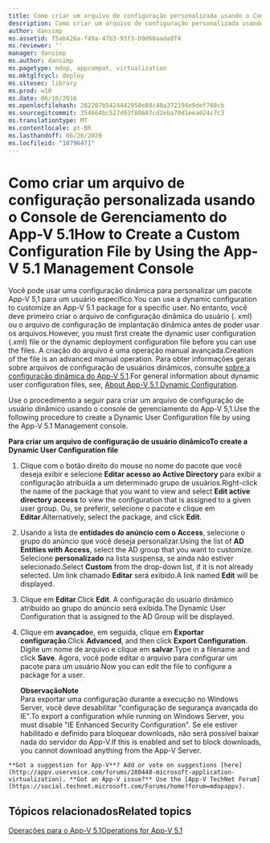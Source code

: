 ```yaml
---
title: Como criar um arquivo de configuração personalizada usando o Console de Gerenciamento do App-V 5.1
description: Como criar um arquivo de configuração personalizada usando o Console de Gerenciamento do App-V 5.1
author: dansimp
ms.assetid: f5ab426a-f49a-47b3-93f3-b9d60aada8f4
ms.reviewer: ''
manager: dansimp
ms.author: dansimp
ms.pagetype: mdop, appcompat, virtualization
ms.mktglfcycl: deploy
ms.sitesec: library
ms.prod: w10
ms.date: 06/16/2016
ms.openlocfilehash: 282207b5424442950e88c40a372194e9def768cb
ms.sourcegitcommit: 354664bc527d93f80687cd2eba70d1eea024c7c3
ms.translationtype: MT
ms.contentlocale: pt-BR
ms.lasthandoff: 06/26/2020
ms.locfileid: "10796471"
---
```

# <span data-ttu-id="1d09c-103">Como criar um arquivo de configuração personalizada usando o Console de Gerenciamento do App-V 5.1</span><span class="sxs-lookup"><span data-stu-id="1d09c-103">How to Create a Custom Configuration File by Using the App-V 5.1 Management Console</span></span>


<span data-ttu-id="1d09c-104">Você pode usar uma configuração dinâmica para personalizar um pacote App-V 5,1 para um usuário específico.</span><span class="sxs-lookup"><span data-stu-id="1d09c-104">You can use a dynamic configuration to customize an App-V 5.1 package for a specific user.</span></span> <span data-ttu-id="1d09c-105">No entanto, você deve primeiro criar o arquivo de configuração dinâmica do usuário (. xml) ou o arquivo de configuração de implantação dinâmica antes de poder usar os arquivos.</span><span class="sxs-lookup"><span data-stu-id="1d09c-105">However, you must first create the dynamic user configuration (.xml) file or the dynamic deployment configuration file before you can use the files.</span></span> <span data-ttu-id="1d09c-106">A criação do arquivo é uma operação manual avançada.</span><span class="sxs-lookup"><span data-stu-id="1d09c-106">Creation of the file is an advanced manual operation.</span></span> <span data-ttu-id="1d09c-107">Para obter informações gerais sobre arquivos de configuração de usuários dinâmicos, consulte [sobre a configuração dinâmica do App-V 5,1](about-app-v-51-dynamic-configuration.md).</span><span class="sxs-lookup"><span data-stu-id="1d09c-107">For general information about dynamic user configuration files, see, [About App-V 5.1 Dynamic Configuration](about-app-v-51-dynamic-configuration.md).</span></span>

<span data-ttu-id="1d09c-108">Use o procedimento a seguir para criar um arquivo de configuração de usuário dinâmico usando o console de gerenciamento do App-V 5,1.</span><span class="sxs-lookup"><span data-stu-id="1d09c-108">Use the following procedure to create a Dynamic User Configuration file by using the App-V 5.1 Management console.</span></span>

**<span data-ttu-id="1d09c-109">Para criar um arquivo de configuração de usuário dinâmico</span><span class="sxs-lookup"><span data-stu-id="1d09c-109">To create a Dynamic User Configuration file</span></span>**

1.  <span data-ttu-id="1d09c-110">Clique com o botão direito do mouse no nome do pacote que você deseja exibir e selecione **Editar acesso ao Active Directory** para exibir a configuração atribuída a um determinado grupo de usuários.</span><span class="sxs-lookup"><span data-stu-id="1d09c-110">Right-click the name of the package that you want to view and select **Edit active directory access** to view the configuration that is assigned to a given user group.</span></span> <span data-ttu-id="1d09c-111">Ou, se preferir, selecione o pacote e clique em **Editar**.</span><span class="sxs-lookup"><span data-stu-id="1d09c-111">Alternatively, select the package, and click **Edit**.</span></span>

2.  <span data-ttu-id="1d09c-112">Usando a lista de **entidades do anúncio com o Access**, selecione o grupo do anúncio que você deseja personalizar.</span><span class="sxs-lookup"><span data-stu-id="1d09c-112">Using the list of **AD Entities with Access**, select the AD group that you want to customize.</span></span> <span data-ttu-id="1d09c-113">Selecione **personalizado** na lista suspensa, se ainda não estiver selecionado.</span><span class="sxs-lookup"><span data-stu-id="1d09c-113">Select **Custom** from the drop-down list, if it is not already selected.</span></span> <span data-ttu-id="1d09c-114">Um link chamado **Editar** será exibido.</span><span class="sxs-lookup"><span data-stu-id="1d09c-114">A link named **Edit** will be displayed.</span></span>

3.  <span data-ttu-id="1d09c-115">Clique em **Editar**.</span><span class="sxs-lookup"><span data-stu-id="1d09c-115">Click **Edit**.</span></span> <span data-ttu-id="1d09c-116">A configuração do usuário dinâmico atribuído ao grupo do anúncio será exibida.</span><span class="sxs-lookup"><span data-stu-id="1d09c-116">The Dynamic User Configuration that is assigned to the AD Group will be displayed.</span></span>

4.  <span data-ttu-id="1d09c-117">Clique em **avançado**e, em seguida, clique em **Exportar configuração**.</span><span class="sxs-lookup"><span data-stu-id="1d09c-117">Click **Advanced**, and then click **Export Configuration**.</span></span> <span data-ttu-id="1d09c-118">Digite um nome de arquivo e clique em **salvar**.</span><span class="sxs-lookup"><span data-stu-id="1d09c-118">Type in a filename and click **Save**.</span></span> <span data-ttu-id="1d09c-119">Agora, você pode editar o arquivo para configurar um pacote para um usuário.</span><span class="sxs-lookup"><span data-stu-id="1d09c-119">Now you can edit the file to configure a package for a user.</span></span>

    **<span data-ttu-id="1d09c-120">Observação</span><span class="sxs-lookup"><span data-stu-id="1d09c-120">Note</span></span>**  
    <span data-ttu-id="1d09c-121">Para exportar uma configuração durante a execução no Windows Server, você deve desabilitar "configuração de segurança avançada do IE".</span><span class="sxs-lookup"><span data-stu-id="1d09c-121">To export a configuration while running on Windows Server, you must disable "IE Enhanced Security Configuration".</span></span> <span data-ttu-id="1d09c-122">Se ele estiver habilitado e definido para bloquear downloads, não será possível baixar nada do servidor do App-V.</span><span class="sxs-lookup"><span data-stu-id="1d09c-122">If this is enabled and set to block downloads, you cannot download anything from the App-V Server.</span></span>



~~~
**Got a suggestion for App-V**? Add or vote on suggestions [here](http://appv.uservoice.com/forums/280448-microsoft-application-virtualization). **Got an App-V issue?** Use the [App-V TechNet Forum](https://social.technet.microsoft.com/Forums/home?forum=mdopappv).
~~~

## <span data-ttu-id="1d09c-123">Tópicos relacionados</span><span class="sxs-lookup"><span data-stu-id="1d09c-123">Related topics</span></span>


[<span data-ttu-id="1d09c-124">Operações para o App-V 5.1</span><span class="sxs-lookup"><span data-stu-id="1d09c-124">Operations for App-V 5.1</span></span>](operations-for-app-v-51.md)









